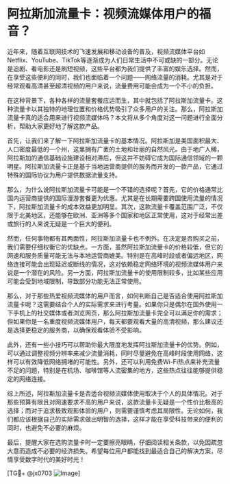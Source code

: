 # 阿拉斯加流量卡：视频流媒体用户的福音？

近年来，随着互联网技术的飞速发展和移动设备的普及，视频流媒体平台如Netflix、YouTube、TikTok等逐渐成为人们日常生活中不可或缺的一部分。无论是追剧、看电影还是刷短视频，这些平台都为我们提供了丰富的娱乐选择。然而，在享受这些便利的同时，我们也面临着一个问题——网络流量的消耗。尤其是对于经常观看高清甚至超清视频的用户来说，流量费用可能会成为一个不小的负担。

在这种背景下，各种各样的流量套餐应运而生，其中就包括了阿拉斯加流量卡。这种流量卡以其独特的地理位置和价格优势吸引了众多用户的关注。那么，阿拉斯加流量卡真的适合用来进行视频流媒体吗？本文将从多个角度对这一问题进行全面分析，帮助大家更好地了解这款产品。

首先，让我们来了解一下阿拉斯加流量卡的基本情况。阿拉斯加是美国面积最大、人口密度最低的一个州，这里拥有广袤的土地和壮丽的自然风光。由于地广人稀，阿拉斯加的通信基础设施建设相对滞后，但这并不妨碍它成为国际通信领域的一颗明星。阿拉斯加流量卡正是基于当地运营商提供的服务而开发的一款产品，它通过特殊的国际协议为用户提供数据流量支持。

那么，为什么说阿拉斯加流量卡可能是一个不错的选择呢？首先，它的价格通常比国内运营商提供的国际漫游套餐更为优惠。尤其是在长期需要跨国使用流量的情况下，阿拉斯加流量卡的成本效益更加明显。其次，这款流量卡覆盖范围广泛，不仅限于北美地区，还能够在欧洲、亚洲等多个国家和地区正常使用，这对于经常出差或旅行的人来说无疑是一个巨大的便利。

然而，任何事物都有其两面性，阿拉斯加流量卡也不例外。在决定是否购买之前，我们需要仔细权衡它的优缺点。一方面，虽然阿拉斯加流量卡的价格较低，但它的网速和服务质量可能无法与本地运营商媲美。特别是在高峰时段或者偏远地区，网络连接可能会出现延迟或断线的情况，这对依赖稳定网络环境的视频流媒体用户来说是一个潜在的风险。另一方面，阿拉斯加流量卡的使用限制较多，比如某些应用可能会受到地域限制，导致部分功能无法正常使用。

那么，对于那些热爱视频流媒体的用户而言，如何判断自己是否适合使用阿拉斯加流量卡呢？这需要结合个人的实际需求来进行考量。如果你只是偶尔在国外使用一下手机上的社交媒体或者浏览网页，那么阿拉斯加流量卡完全可以满足你的需求；但如果你是一名重度视频流媒体用户，每天都要观看大量的高清视频，那么建议还是选择更稳定的服务商，以确保观看体验不受影响。

此外，还有一些小技巧可以帮助你最大限度地发挥阿拉斯加流量卡的优势。例如，可以通过调整视频分辨率来减少流量消耗，同时尽量避免在高峰时段使用网络，这样可以有效降低网络拥堵的可能性。另外，还可以利用免费Wi-Fi热点来补充流量不足的问题，特别是在机场、咖啡馆等人流密集的地方，这些热点往往能够提供稳定的网络连接。

综上所述，阿拉斯加流量卡是否适合视频流媒体使用取决于个人的具体情况。对于那些预算有限且对网速要求不高的用户来说，这款流量卡无疑是一个性价比极高的选择；而对于追求极致观影体验的用户，则需要谨慎考虑其局限性。无论如何，我们都应该根据自己的实际需求做出明智的选择，这样才能在享受科技带来的便利的同时，也避免不必要的麻烦。

最后，提醒大家在选购流量卡时一定要擦亮眼睛，仔细阅读相关条款，以免因疏忽大意而造成不必要的经济损失。希望每位用户都能找到最适合自己的解决方案，尽情享受数字时代的美好时光！

[TG💪+ @jx0703 ![Image](https://github.com/user-attachments/assets/dbca1d08-cadb-493c-b0ec-ad6f7a83f270)]
